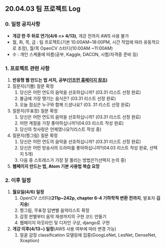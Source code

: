 ## 20.04.03 팀 프로젝트 Log

### 0. 일정 공지사항

- **개강 한 주 뒤로 연기(4/6 => 4/13)**, 개강 전까지 AWS 사용 불가
- 월, 화, 목, 금 : 팀 프로젝트(기본 10:00AM~18:00PM, 시간 작업에 따라 유동적으로 조정), 월/목 OpenCV 스터디(10:00AM ~11:00AM)
- 수 : 개인 스케줄에 따름(공부, Kaggle, DACON, 시험/자격증 준비 등)

### 1. 프로젝트 관련 사항

1. **반응형 웹 만드는 법 서치, 공부([인프런 홈페이지 참조](https://www.inflearn.com/courses?s=반응형))**
2. 질문지(기쁨) 질문 확정
   1. 당신은 어떤 연도의 음악을 선호하십니까? (03.31 리스트 선정 완료)
   2. 불금에 가장 땡기는 음식은? (03.31 리스트 선정 완료)
   3. 오늘 점심은 누구와 함께 드셨나요? (03. 31 리스트 선정 완료)
3. 질문지(무표정) 질문 확정
   1. 당신은 어떤 연도의 음악을 선호하십니까? (03.31 리스트 선정 완료)
   2. 어떤 계절을 가장 좋아하십니까?(04.03 리스트 작성 완료)
   3. 당신의 첫사랑은 언제였나요?(리스트 작성 중)
4. 질문지(찡그림) 질문 확정
   1. 당신은 어떤 연도의 음악을 선호하십니까? (03.31 리스트 선정 완료)
   2. 당신은 어떤 방송사의 드라마를 좋아하십니까?(04.03 리스트 작성 완료, 선택지 5개)
   3. 다음 중 스트레스가 가장 잘 풀리는 방법은?(선택지 논의 중)
5. **웹페이지 만드는 법, Atom 기본 사용법 복습 요망**

### 2. 이후 일정

1. **월요일(4/6) 일정**
   1. OpenCV 스터디(**211p~242p, chapter 6-4 기하학적 변환 전까지**, 발표자 **김지승**)
   2. 찡그림, 무표정 답변별 음악리스트 확정
   3. 감정 판별부터 음악 재생까지의 구현 코드 만들기
   4. 웹페이지 아웃라인 및 디자인 구상, django로 구현
2. **개강 이후(4/13~) 일정**(AWS 사용 여부에 따라 변경 가능)
   1. 얼굴 감정 classification 모델링에 집중(GoogLeNet, LesNet, DenseNet, Xception)